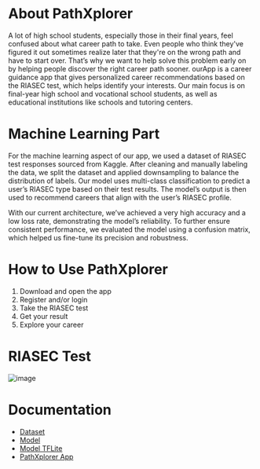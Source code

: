 # About PathXplorer

A lot of high school students, especially those in their final years, feel confused about what career path to take. Even people who think they've figured it out sometimes realize later that they're on the wrong path and have to start over. That’s why we want to help solve this problem early on by helping people discover the right career path sooner. ourApp is a career guidance app that gives personalized career recommendations based on the RIASEC test, which helps identify your interests. Our main focus is on final-year high school and vocational school students, as well as educational institutions like schools and tutoring centers.


# Machine Learning Part

For the machine learning aspect of our app, we used a dataset of RIASEC test responses sourced from Kaggle. After cleaning and manually labeling the data, we split the dataset and applied downsampling to balance the distribution of labels. Our model uses multi-class classification to predict a user’s RIASEC type based on their test results. The model’s output is then used to recommend careers that align with the user’s RIASEC profile.

With our current architecture, we’ve achieved a very high accuracy and a low loss rate, demonstrating the model’s reliability. To further ensure consistent performance, we evaluated the model using a confusion matrix, which helped us fine-tune its precision and robustness.

# How to Use PathXplorer

1. Download and open the app
2. Register and/or login
3. Take the RIASEC test
4. Get your result
5. Explore your career

# RIASEC Test
![image](https://github.com/user-attachments/assets/62c97eaa-b2bd-4376-9213-82f888e7f1f2)

# Documentation
- [Dataset](https://github.com/PathXplorer-C242-PS289/MachineLearning/blob/main/data/riasec/labeled-data.csv)
- [Model](https://github.com/PathXplorer-C242-PS289/MachineLearning/blob/main/multi-class-model.ipynb)
- [Model TFLite](https://github.com/PathXplorer-C242-PS289/MachineLearning/blob/main/model.tflite)
- [PathXplorer App](https://drive.google.com/file/d/1r0uEL4sVk2XHaKdOyaXc7g8hePrRD9Ny/view?usp=drivesdk)
